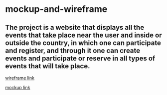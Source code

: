 # mockup-and-wireframe
## The project is a website that displays all the events that take place near the user and inside or outside the country, in which one can participate and register, and through it one can create events and participate or reserve in all types of events that will take place.

[wireframe link](https://www.figma.com/file/CZ2Fq5Y0BvBboG4CG3GI20/wireframe?type=design&version-id=4170285031&node-id=0-1&mode=design&t=FKbMzQzPvfhi5LKJ-0)

[mockup link](https://www.figma.com/file/0Kswv20TdVIErGhE3UqTv2/mockup?type=design&node-id=0-1&mode=design&t=WiG4qnAoFD8tpC6R-0)